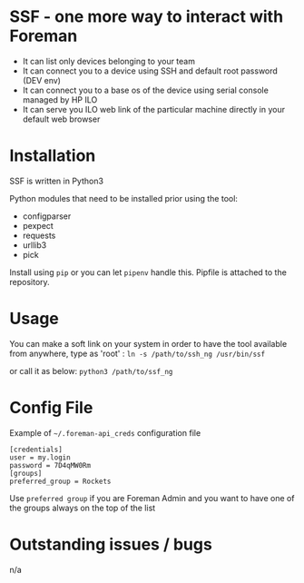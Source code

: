 # SSF - one more way to interact with Foreman

* It can list only devices belonging to your team
* It can connect you to a device using SSH and default root password (DEV env)
* It can connect you to a base os of the device using serial console managed by
  HP ILO 
* It can serve you ILO web link of the particular machine directly
  in your default web browser

# Installation

SSF is written in Python3

Python modules that need to be installed prior using the tool:
- configparser
- pexpect
- requests
- urllib3
- pick

Install using `pip` or you can let `pipenv` handle this. Pipfile is attached to the repository.

# Usage

You can make a soft link on your system in order to have the tool available from
anywhere, type as 'root' :
`ln -s /path/to/ssh_ng /usr/bin/ssf`

or call it as below:
`python3 /path/to/ssf_ng`

# Config File
Example of `~/.foreman-api_creds` configuration file

```
[credentials]
user = my.login
password = 7D4qMW0Rm
[groups]
preferred_group = Rockets
```

Use `preferred group` if you are Foreman Admin and you want to have one of the
groups always on the top of the list

# Outstanding issues / bugs

n/a


